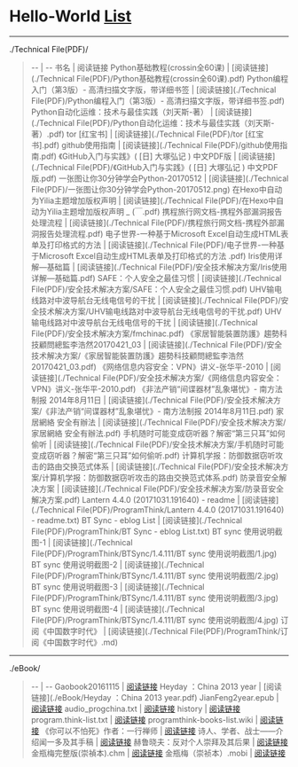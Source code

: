 # Hello-World [List](https://taoste.github.io/)

--------------------------------------------------------------------

./Technical File(PDF)/
> -- | --
> 书名 | 阅读链接
> Python基础教程(crossin全60课) | [阅读链接](./Technical File(PDF)/Python基础教程(crossin全60课).pdf)
> Python编程入门（第3版）- 高清扫描文字版，带详细书签 | [阅读链接](./Technical File(PDF)/Python编程入门（第3版）- 高清扫描文字版，带详细书签.pdf)
> Python自动化运维：技术与最佳实践（刘天斯-著） | [阅读链接](./Technical File(PDF)/Python自动化运维：技术与最佳实践（刘天斯-著）.pdf)
>  tor [红宝书] | [阅读链接](./Technical File(PDF)/tor [红宝书].pdf)
> github使用指南 | [阅读链接](./Technical File(PDF)/github使用指南.pdf)
> 《GitHub入门与实践》( [日] 大塚弘记 ) 中文PDF版 | [阅读链接](./Technical File(PDF)/《GitHub入门与实践》( [日] 大塚弘记 ) 中文PDF版.pdf)
>  一张图让你30分钟学会Python-20170512 | [阅读链接](./Technical File(PDF)/一张图让你30分钟学会Python-20170512.png)
> 在Hexo中自动为Yilia主题增加版权声明  | [阅读链接](./Technical File(PDF)/在Hexo中自动为Yilia主题增加版权声明 _ (￣.pdf)
> 携程旅行网文档-携程外部漏洞报告处理流程 | [阅读链接](./Technical File(PDF)/携程旅行网文档-携程外部漏洞报告处理流程.pdf)
> 电子世界-一种基于Microsoft Excel自动生成HTML表单及打印格式的方法  | [阅读链接](./Technical File(PDF)/电子世界-一种基于Microsoft Excel自动生成HTML表单及打印格式的方法 .pdf)
> Iris使用详解—基础篇  | [阅读链接](./Technical File(PDF)/安全技术解决方案/Iris使用详解—基础篇.pdf)
> SAFE：个人安全之最佳习惯  | [阅读链接](./Technical File(PDF)/安全技术解决方案/SAFE：个人安全之最佳习惯.pdf)
> UHV输电线路对中波导航台无线电信号的干扰  | [阅读链接](./Technical File(PDF)/安全技术解决方案/UHV输电线路对中波导航台无线电信号的干扰.pdf)
> UHV输电线路对中波导航台无线电信号的干扰  | [阅读链接](./Technical File(PDF)/安全技术解决方案/fmchinac.pdf)
> 《家居智能裝置防護》趨勢科技顧問總監李浩然20170421_03  | [阅读链接](./Technical File(PDF)/安全技术解决方案/《家居智能裝置防護》趨勢科技顧問總監李浩然20170421_03.pdf)
> 《网络信息内容安全：VPN》讲义-张华平-2010  | [阅读链接](./Technical File(PDF)/安全技术解决方案/《网络信息内容安全：VPN》讲义-张华平-2010.pdf)
> 《非法产销“间谍器材”乱象堪忧》- 南方法制报 2014年8月11日  | [阅读链接](./Technical File(PDF)/安全技术解决方案/《非法产销“间谍器材”乱象堪忧》- 南方法制报 2014年8月11日.pdf)
> 家居網絡 安全有辦法  | [阅读链接](./Technical File(PDF)/安全技术解决方案/家居網絡 安全有辦法.pdf)
> 手机随时可能变成窃听器？解密“第三只耳”如何偷听  | [阅读链接](./Technical File(PDF)/安全技术解决方案/手机随时可能变成窃听器？解密“第三只耳”如何偷听.pdf)
> 计算机学报：防御数据窃听攻击的路由交换范式体系  | [阅读链接](./Technical File(PDF)/安全技术解决方案/计算机学报：防御数据窃听攻击的路由交换范式体系.pdf)
> 防录音安全解决方案  | [阅读链接](./Technical File(PDF)/安全技术解决方案/防录音安全解决方案.pdf)
> Lantern 4.4.0 (20171031.191640) - readme  | [阅读链接](./Technical File(PDF)/ProgramThink/Lantern 4.4.0 (20171031.191640) - readme.txt)
> BT Sync - eblog List  | [阅读链接](./Technical File(PDF)/ProgramThink/BT Sync - eblog List.txt)
> BT sync 使用说明截图-1  | [阅读链接](./Technical File(PDF)/ProgramThink/BTSync/1.4.111/BT sync 使用说明截图/1.jpg)
> BT sync 使用说明截图-2  | [阅读链接](./Technical File(PDF)/ProgramThink/BTSync/1.4.111/BT sync 使用说明截图/2.jpg)
> BT sync 使用说明截图-3  | [阅读链接](./Technical File(PDF)/ProgramThink/BTSync/1.4.111/BT sync 使用说明截图/3.jpg)
> BT sync 使用说明截图-4  | [阅读链接](./Technical File(PDF)/ProgramThink/BTSync/1.4.111/BT sync 使用说明截图/4.jpg)
> 订阅《中国数字时代》  | [阅读链接](./Technical File(PDF)/ProgramThink/订阅《中国数字时代》.md)

--------------------------------------------------------------------

./eBook/
> -- | --
> Gaobook20161115  | [阅读链接](./eBook/Gaobook20161115.pdf)
> Heyday ：China 2013 year  | [阅读链接](./eBook/Heyday ：China 2013 year.pdf)
> JianFeng2year.epub  | [阅读链接](./eBook/JianFeng2year.epub)
> audio_progchina.txt  | [阅读链接](./eBook/audio_progchina.txt)
> history  | [阅读链接](./eBook/history.pdf)
> program.think-list.txt  | [阅读链接](./eBook/program.think-list.txt)
> programthink-books-list.wiki  | [阅读链接](./eBook/programthink-books-list.wiki)
> 《你可以不怕死》作者：一行禅师  | [阅读链接](./eBook/《你可以不怕死》作者：一行禅师.pdf)
> 诗人、学者、战士——介绍闻一多及其手稿  | [阅读链接](./eBook/诗人、学者、战士——介绍闻一多及其手稿P020101123491278395003.pdf)
> 赫鲁晓夫：反对个人崇拜及其后果  | [阅读链接](./eBook/赫鲁晓夫：反对个人崇拜及其后果.pdf)
> 金瓶梅完整版(崇禎本).chm  | [阅读链接](./eBook/金瓶梅完整版(崇禎本).chm)
> 金瓶梅（崇祯本）.mobi  | [阅读链接](./eBook/金瓶梅（崇祯本）.mobi)

